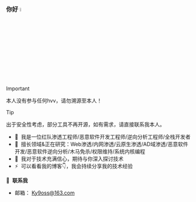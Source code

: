 ### 你好 <img src="https://media.giphy.com/media/hvRJCLFzcasrR4ia7z/giphy.gif" width="5%"></a>
> [!IMPORTANT]
> 本人没有参与任何hvv，请勿溯源至本人！  

> [!Tip]
> 出于安全性考虑，部分工具不再开源，如有需求，请直接联系我本人。

- 🔭 &nbsp;我是一位红队渗透工程师/恶意软件开发工程师/逆向分析工程师/全栈开发者
- 🌱 &nbsp;擅长领域&正在研究：Web渗透/内网渗透/云原生渗透/AD域渗透/恶意软件开发/恶意软件逆向分析/木马免杀/权限维持/系统内核编程
- 💬 &nbsp;我对于技术充满信心，期待与你深入探讨技术
- ⚡ &nbsp;可以看看我的博客👇，我会持续分享我的技术经验

🔗 &nbsp;**联系我**
- 邮箱： Ky9oss@163.com


